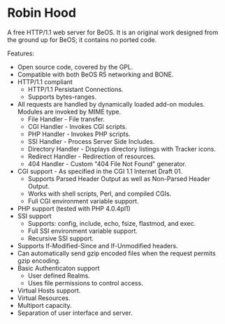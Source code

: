 Robin Hood
======================
A free HTTP/1.1 web server for BeOS. It is an original work designed from the ground up for BeOS; it contains no ported code.

Features:

  - Open source code, covered by the GPL.
  - Compatible with both BeOS R5 networking and BONE.
  - HTTP/1.1 compliant
      - HTTP/1.1 Persistant Connections.
      - Supports bytes-ranges.
  - All requests are handled by dynamically loaded add-on modules. Modules are invoked by MIME type.
      - File Handler - File transfer.
      - CGI Handler - Invokes CGI scripts.
      - PHP Handler - Invokes PHP scripts.
      - SSI Handler - Process Server Side Includes.
      - Directory Handler - Displays directory listings with Tracker icons.
      - Redirect Handler - Redirection of resources.
      - 404 Handler - Custom "404 File Not Found" generator.
  - CGI support - As specified in the CGI 1.1 Internet Draft 01.
      - Supports Parsed Header Output as well as Non-Parsed Header Output.
      - Works with shell scripts, Perl, and compiled CGIs.
      - Full CGI environment variable support.
  - PHP support (tested with PHP 4.0.4pl1)
  - SSI support
      - Supports: config, include, echo, fsize, flastmod, and exec.
      - Full SSI environment variable support.
      - Recursive SSI support.
  - Supports If-Modified-Since and If-Unmodified headers.
  - Can automatically send gzip encoded files when the request permits gzip encoding.
  - Basic Authenticaton support
      - User defined Realms.
      - Uses file permissions to control access.
  - Virtual Hosts support.
  - Virtual Resources.
  - Multiport capacity.
  - Separation of user interface and server.
